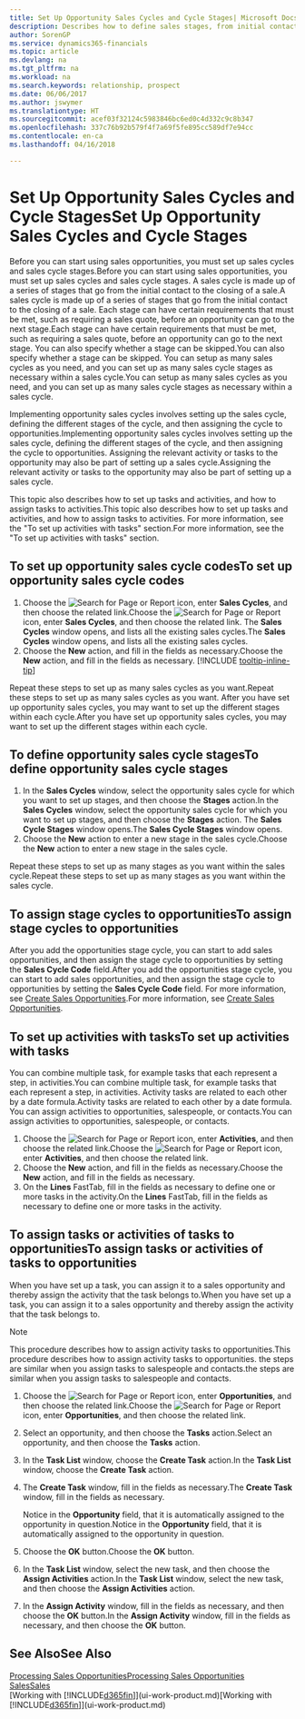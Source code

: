 ```yaml
---
title: Set Up Opportunity Sales Cycles and Cycle Stages| Microsoft Docs
description: Describes how to define sales stages, from initial contact to closing, to create a sales cycle and assign it to opportunities in Finance and Operations, Business edition.
author: SorenGP
ms.service: dynamics365-financials
ms.topic: article
ms.devlang: na
ms.tgt_pltfrm: na
ms.workload: na
ms.search.keywords: relationship, prospect
ms.date: 06/06/2017
ms.author: jswymer
ms.translationtype: HT
ms.sourcegitcommit: acef03f32124c5983846bc6ed0c4d332c9c8b347
ms.openlocfilehash: 337c76b92b579f4f7a69f5fe895cc589df7e94cc
ms.contentlocale: en-ca
ms.lasthandoff: 04/16/2018

---
```

# <a name="set-up-opportunity-sales-cycles-and-cycle-stages"></a><span data-ttu-id="8f6a7-103">Set Up Opportunity Sales Cycles and Cycle Stages</span><span class="sxs-lookup"><span data-stu-id="8f6a7-103">Set Up Opportunity Sales Cycles and Cycle Stages</span></span>
<span data-ttu-id="8f6a7-104">Before you can start using sales opportunities, you must set up sales cycles and sales cycle stages.</span><span class="sxs-lookup"><span data-stu-id="8f6a7-104">Before you can start using sales opportunities, you must set up sales cycles and sales cycle stages.</span></span> <span data-ttu-id="8f6a7-105">A sales cycle is made up of a series of stages that go from the initial contact to the closing of a sale.</span><span class="sxs-lookup"><span data-stu-id="8f6a7-105">A sales cycle is made up of a series of stages that go from the initial contact to the closing of a sale.</span></span> <span data-ttu-id="8f6a7-106">Each stage can have certain requirements that must be met, such as requiring a sales quote, before an opportunity can go to the next stage.</span><span class="sxs-lookup"><span data-stu-id="8f6a7-106">Each stage can have certain requirements that must be met, such as requiring a sales quote, before an opportunity can go to the next stage.</span></span> <span data-ttu-id="8f6a7-107">You can also specify whether a stage can be skipped.</span><span class="sxs-lookup"><span data-stu-id="8f6a7-107">You can also specify whether a stage can be skipped.</span></span> <span data-ttu-id="8f6a7-108">You can setup as many sales cycles as you need, and you can set up as many sales cycle stages as necessary within a sales cycle.</span><span class="sxs-lookup"><span data-stu-id="8f6a7-108">You can setup as many sales cycles as you need, and you can set up as many sales cycle stages as necessary within a sales cycle.</span></span>

<span data-ttu-id="8f6a7-109">Implementing opportunity sales cycles involves setting up the sales cycle, defining the different stages of the cycle, and then assigning the cycle to opportunities.</span><span class="sxs-lookup"><span data-stu-id="8f6a7-109">Implementing opportunity sales cycles involves setting up the sales cycle, defining the different stages of the cycle, and then assigning the cycle to opportunities.</span></span> <span data-ttu-id="8f6a7-110">Assigning the relevant activity or tasks to the opportunity may also be part of setting up a sales cycle.</span><span class="sxs-lookup"><span data-stu-id="8f6a7-110">Assigning the relevant activity or tasks to the opportunity may also be part of setting up a sales cycle.</span></span>

<span data-ttu-id="8f6a7-111">This topic also describes how to set up tasks and activities, and how to assign tasks to activities.</span><span class="sxs-lookup"><span data-stu-id="8f6a7-111">This topic also describes how to set up tasks and activities, and how to assign tasks to activities.</span></span> <span data-ttu-id="8f6a7-112">For more information, see the "To set up activities with tasks" section.</span><span class="sxs-lookup"><span data-stu-id="8f6a7-112">For more information, see the "To set up activities with tasks" section.</span></span>

## <a name="to-set-up-opportunity-sales-cycle-codes"></a><span data-ttu-id="8f6a7-113">To set up opportunity sales cycle codes</span><span class="sxs-lookup"><span data-stu-id="8f6a7-113">To set up opportunity sales cycle codes</span></span>
1. <span data-ttu-id="8f6a7-114">Choose the ![Search for Page or Report](media/ui-search/search_small.png "Search for Page or Report icon") icon, enter **Sales Cycles**, and then choose the related link.</span><span class="sxs-lookup"><span data-stu-id="8f6a7-114">Choose the ![Search for Page or Report](media/ui-search/search_small.png "Search for Page or Report icon") icon, enter **Sales Cycles**, and then choose the related link.</span></span> <span data-ttu-id="8f6a7-115">The **Sales Cycles** window opens, and lists all the existing sales cycles.</span><span class="sxs-lookup"><span data-stu-id="8f6a7-115">The **Sales Cycles** window opens, and lists all the existing sales cycles.</span></span>
2. <span data-ttu-id="8f6a7-116">Choose the **New** action, and fill in the fields as necessary.</span><span class="sxs-lookup"><span data-stu-id="8f6a7-116">Choose the **New** action, and fill in the fields as necessary.</span></span> [!INCLUDE [tooltip-inline-tip](includes/tooltip-inline-tip_md.md)]

<span data-ttu-id="8f6a7-117">Repeat these steps to set up as many sales cycles as you want.</span><span class="sxs-lookup"><span data-stu-id="8f6a7-117">Repeat these steps to set up as many sales cycles as you want.</span></span> <span data-ttu-id="8f6a7-118">After you have set up opportunity sales cycles, you may want to set up the different stages within each cycle.</span><span class="sxs-lookup"><span data-stu-id="8f6a7-118">After you have set up opportunity sales cycles, you may want to set up the different stages within each cycle.</span></span>

## <a name="to-define-opportunity-sales-cycle-stages"></a><span data-ttu-id="8f6a7-119">To define opportunity sales cycle stages</span><span class="sxs-lookup"><span data-stu-id="8f6a7-119">To define opportunity sales cycle stages</span></span>
1. <span data-ttu-id="8f6a7-120">In the **Sales Cycles** window, select the opportunity sales cycle for which you want to set up stages, and then choose the **Stages** action.</span><span class="sxs-lookup"><span data-stu-id="8f6a7-120">In the **Sales Cycles** window, select the opportunity sales cycle for which you want to set up stages, and then choose the **Stages** action.</span></span> <span data-ttu-id="8f6a7-121">The **Sales Cycle Stages** window opens.</span><span class="sxs-lookup"><span data-stu-id="8f6a7-121">The **Sales Cycle Stages** window opens.</span></span>
2. <span data-ttu-id="8f6a7-122">Choose the **New** action to enter a new stage in the sales cycle.</span><span class="sxs-lookup"><span data-stu-id="8f6a7-122">Choose the **New** action to enter a new stage in the sales cycle.</span></span>

<span data-ttu-id="8f6a7-123">Repeat these steps to set up as many stages as you want within the sales cycle.</span><span class="sxs-lookup"><span data-stu-id="8f6a7-123">Repeat these steps to set up as many stages as you want within the sales cycle.</span></span>

## <a name="to-assign-stage-cycles-to-opportunities"></a><span data-ttu-id="8f6a7-124">To assign stage cycles to opportunities</span><span class="sxs-lookup"><span data-stu-id="8f6a7-124">To assign stage cycles to opportunities</span></span>
<span data-ttu-id="8f6a7-125">After you add the opportunities stage cycle, you can start to add sales opportunities, and then assign the stage cycle to opportunities by setting the **Sales Cycle Code** field.</span><span class="sxs-lookup"><span data-stu-id="8f6a7-125">After you add the opportunities stage cycle, you can start to add sales opportunities, and then assign the stage cycle to opportunities by setting the **Sales Cycle Code** field.</span></span> <span data-ttu-id="8f6a7-126">For more information, see [Create Sales Opportunities](marketing-how-create-opportunities.md).</span><span class="sxs-lookup"><span data-stu-id="8f6a7-126">For more information, see [Create Sales Opportunities](marketing-how-create-opportunities.md).</span></span>

## <a name="to-set-up-activities-with-tasks"></a><span data-ttu-id="8f6a7-127">To set up activities with tasks</span><span class="sxs-lookup"><span data-stu-id="8f6a7-127">To set up activities with tasks</span></span>
<span data-ttu-id="8f6a7-128">You can combine multiple task, for example tasks that each represent a step, in activities.</span><span class="sxs-lookup"><span data-stu-id="8f6a7-128">You can combine multiple task, for example tasks that each represent a step, in activities.</span></span> <span data-ttu-id="8f6a7-129">Activity tasks are related to each other by a date formula.</span><span class="sxs-lookup"><span data-stu-id="8f6a7-129">Activity tasks are related to each other by a date formula.</span></span> <span data-ttu-id="8f6a7-130">You can assign activities to opportunities, salespeople, or contacts.</span><span class="sxs-lookup"><span data-stu-id="8f6a7-130">You can assign activities to opportunities, salespeople, or contacts.</span></span>

1. <span data-ttu-id="8f6a7-131">Choose the ![Search for Page or Report](media/ui-search/search_small.png "Search for Page or Report icon") icon, enter **Activities**, and then choose the related link.</span><span class="sxs-lookup"><span data-stu-id="8f6a7-131">Choose the ![Search for Page or Report](media/ui-search/search_small.png "Search for Page or Report icon") icon, enter **Activities**, and then choose the related link.</span></span>
2. <span data-ttu-id="8f6a7-132">Choose the **New** action, and fill in the fields as necessary.</span><span class="sxs-lookup"><span data-stu-id="8f6a7-132">Choose the **New** action, and fill in the fields as necessary.</span></span>
3. <span data-ttu-id="8f6a7-133">On the **Lines** FastTab, fill in the fields as necessary to define one or more tasks in the activity.</span><span class="sxs-lookup"><span data-stu-id="8f6a7-133">On the **Lines** FastTab, fill in the fields as necessary to define one or more tasks in the activity.</span></span>

## <a name="to-assign-tasks-or-activities-of-tasks-to-opportunities"></a><span data-ttu-id="8f6a7-134">To assign tasks or activities of tasks to opportunities</span><span class="sxs-lookup"><span data-stu-id="8f6a7-134">To assign tasks or activities of tasks to opportunities</span></span>
<span data-ttu-id="8f6a7-135">When you have set up a task, you can assign it to a sales opportunity and thereby assign the activity that the task belongs to.</span><span class="sxs-lookup"><span data-stu-id="8f6a7-135">When you have set up a task, you can assign it to a sales opportunity and thereby assign the activity that the task belongs to.</span></span>

> [!NOTE]  
>   <span data-ttu-id="8f6a7-136">This procedure describes how to assign activity tasks to opportunities.</span><span class="sxs-lookup"><span data-stu-id="8f6a7-136">This procedure describes how to assign activity tasks to opportunities.</span></span> <span data-ttu-id="8f6a7-137">the steps are similar when you assign tasks to salespeople and contacts.</span><span class="sxs-lookup"><span data-stu-id="8f6a7-137">the steps are similar when you assign tasks to salespeople and contacts.</span></span>

1. <span data-ttu-id="8f6a7-138">Choose the ![Search for Page or Report](media/ui-search/search_small.png "Search for Page or Report icon") icon, enter **Opportunities**, and then choose the related link.</span><span class="sxs-lookup"><span data-stu-id="8f6a7-138">Choose the ![Search for Page or Report](media/ui-search/search_small.png "Search for Page or Report icon") icon, enter **Opportunities**, and then choose the related link.</span></span>
2. <span data-ttu-id="8f6a7-139">Select an opportunity, and then choose the **Tasks** action.</span><span class="sxs-lookup"><span data-stu-id="8f6a7-139">Select an opportunity, and then choose the **Tasks** action.</span></span>
3. <span data-ttu-id="8f6a7-140">In the **Task List** window, choose the **Create Task** action.</span><span class="sxs-lookup"><span data-stu-id="8f6a7-140">In the **Task List** window, choose the **Create Task** action.</span></span>
4.  <span data-ttu-id="8f6a7-141">The **Create Task** window, fill in the fields as necessary.</span><span class="sxs-lookup"><span data-stu-id="8f6a7-141">The **Create Task** window, fill in the fields as necessary.</span></span>

    <span data-ttu-id="8f6a7-142">Notice in the **Opportunity** field, that it is automatically assigned to the opportunity in question.</span><span class="sxs-lookup"><span data-stu-id="8f6a7-142">Notice in the **Opportunity** field, that it is automatically assigned to the opportunity in question.</span></span>
5. <span data-ttu-id="8f6a7-143">Choose the **OK** button.</span><span class="sxs-lookup"><span data-stu-id="8f6a7-143">Choose the **OK** button.</span></span>
6. <span data-ttu-id="8f6a7-144">In the **Task List** window, select the new task, and then choose the **Assign Activities** action.</span><span class="sxs-lookup"><span data-stu-id="8f6a7-144">In the **Task List** window, select the new task, and then choose the **Assign Activities** action.</span></span>
7. <span data-ttu-id="8f6a7-145">In the **Assign Activity** window, fill in the fields as necessary, and then choose the **OK** button.</span><span class="sxs-lookup"><span data-stu-id="8f6a7-145">In the **Assign Activity** window, fill in the fields as necessary, and then choose the **OK** button.</span></span>

## <a name="see-also"></a><span data-ttu-id="8f6a7-146">See Also</span><span class="sxs-lookup"><span data-stu-id="8f6a7-146">See Also</span></span>
[<span data-ttu-id="8f6a7-147">Processing Sales Opportunities</span><span class="sxs-lookup"><span data-stu-id="8f6a7-147">Processing Sales Opportunities</span></span>](marketing-processing-sales-opportunities.md)  
[<span data-ttu-id="8f6a7-148">Sales</span><span class="sxs-lookup"><span data-stu-id="8f6a7-148">Sales</span></span>](sales-manage-sales.md)  
<span data-ttu-id="8f6a7-149">[Working with [!INCLUDE[d365fin](includes/d365fin_md.md)]](ui-work-product.md)</span><span class="sxs-lookup"><span data-stu-id="8f6a7-149">[Working with [!INCLUDE[d365fin](includes/d365fin_md.md)]](ui-work-product.md)</span></span>

